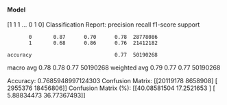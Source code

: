 #### Model
[1 1 1 ... 0 1 0]
Classification Report:
              precision    recall  f1-score   support

           0       0.87      0.70      0.78  28778086
           1       0.68      0.86      0.76  21412182

    accuracy                           0.77  50190268
   macro avg       0.78      0.78      0.77  50190268
weighted avg       0.79      0.77      0.77  50190268

Accuracy: 0.7685948997124303
Confusion Matrix:
[[20119178  8658908]
 [ 2955376 18456806]]
Confusion Matrix (%):
[[40.08581504 17.2521653 ]
 [ 5.88834473 36.77367493]]
